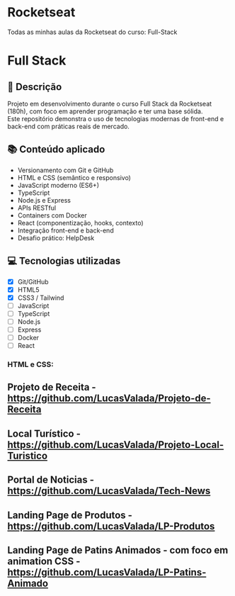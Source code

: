 # Rocketseat

Todas as minhas aulas da Rocketseat do curso: Full-Stack

# Full Stack

## 🚀 Descrição

Projeto em desenvolvimento durante o curso Full Stack da Rocketseat (180h), com foco em aprender programação e ter uma base sólida.  
Este repositório demonstra o uso de tecnologias modernas de front-end e back-end com práticas reais de mercado.

## 📚 Conteúdo aplicado

- Versionamento com Git e GitHub
- HTML e CSS (semântico e responsivo)
- JavaScript moderno (ES6+)
- TypeScript
- Node.js e Express
- APIs RESTful
- Containers com Docker
- React (componentização, hooks, contexto)
- Integração front-end e back-end
- Desafio prático: HelpDesk

## 💻 Tecnologias utilizadas

- [x] Git/GitHub
- [x] HTML5
- [x] CSS3 / Tailwind
- [ ] JavaScript
- [ ] TypeScript
- [ ] Node.js
- [ ] Express
- [ ] Docker
- [ ] React

### HTML e CSS:

## Projeto de Receita - https://github.com/LucasValada/Projeto-de-Receita

## Local Turístico - https://github.com/LucasValada/Projeto-Local-Turistico

## Portal de Noticias - https://github.com/LucasValada/Tech-News

## Landing Page de Produtos - https://github.com/LucasValada/LP-Produtos

## Landing Page de Patins Animados - com foco em animation CSS - https://github.com/LucasValada/LP-Patins-Animado
